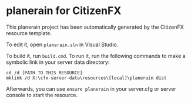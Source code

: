 # planerain for CitizenFX

This planerain project has been automatically generated by the CitizenFX resource template.

To edit it, open `planerain.sln` in Visual Studio.

To build it, run `build.cmd`. To run it, run the following commands to make a symbolic link in your server data directory:

```dos
cd /d [PATH TO THIS RESOURCE]
mklink /d X:\cfx-server-data\resources\[local]\planerain dist
```

Afterwards, you can use `ensure planerain` in your server.cfg or server console to start the resource.